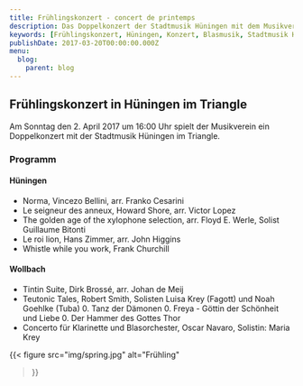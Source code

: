 ```yaml
---
title: Frühlingskonzert - concert de printemps
description: Das Doppelkonzert der Stadtmusik Hüningen mit dem Musikverein Wollbach
keywords: [Frühlingskonzert, Hüningen, Konzert, Blasmusik, Stadtmusik Hüningen, Huningue, Doppelkonzert]
publishDate: 2017-03-20T00:00:00.000Z
menu:
  blog:
    parent: blog
---
```


## Frühlingskonzert in Hüningen im Triangle
Am Sonntag den 2. April 2017 um 16:00 Uhr spielt der Musikverein ein
Doppelkonzert mit der Stadtmusik Hüningen im Triangle.

### Programm
#### Hüningen
- Norma, Vincezo Bellini, arr. Franko Cesarini
- Le seigneur des anneux, Howard Shore, arr. Victor Lopez
- The golden age of the xylophone selection, arr. Floyd E. Werle, Solist Guillaume Bitonti
- Le roi lion, Hans Zimmer, arr. John Higgins
- Whistle while you work, Frank Churchill

#### Wollbach
- Tintin Suite, Dirk Brossé, arr. Johan de Meij
- Teutonic Tales, Robert Smith, Solisten Luisa Krey (Fagott) und Noah Goehlke (Tuba)
  0. Tanz der Dämonen
  0. Freya - Göttin der Schönheit und Liebe
  0. Der Hammer des Gottes Thor
- Concerto für Klarinette und Blasorchester, Oscar Navaro, Solistin: Maria Krey

{{< figure src="img/spring.jpg"
           alt="Frühling"
>}}
